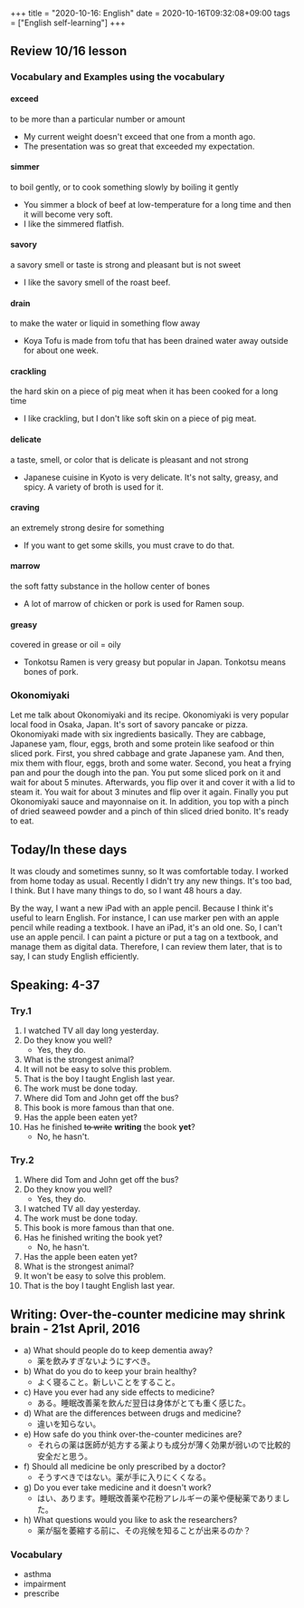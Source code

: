 +++
title =  "2020-10-16: English"
date = 2020-10-16T09:32:08+09:00
tags = ["English self-learning"]
+++

## Review 10/16 lesson

### Vocabulary and Examples using the vocabulary

#### exceed
to be more than a particular number or amount

* My current weight doesn't exceed that one from a month ago.
* The presentation was so great that exceeded my expectation.

#### simmer
to boil gently, or to cook something slowly by boiling it gently 

* You simmer a block of beef at low-temperature for a long time and then it will become very soft.
* I like the simmered flatfish.

#### savory
a savory smell or taste is strong and pleasant but is not sweet

* I like the savory smell of the roast beef.

#### drain
to make the water or liquid in something flow away

* Koya Tofu is made from tofu that has been drained water away outside for about one week.

#### crackling
the hard skin on a piece of pig meat when it has been cooked for a long time

* I like crackling, but I don't like soft skin on a piece of pig meat.

#### delicate
a taste, smell, or color that is delicate is pleasant and not strong

* Japanese cuisine in Kyoto is very delicate. It's not salty, greasy, and spicy.
    A variety of broth is used for it. 

#### craving
an extremely strong desire for something

* If you want to get some skills, you must crave to do that.

#### marrow
the soft fatty substance in the hollow center of bones

* A lot of marrow of chicken or pork is used for Ramen soup. 

#### greasy
covered in grease or oil = oily

* Tonkotsu Ramen is very greasy but popular in Japan. Tonkotsu means bones of pork.

### Okonomiyaki

Let me talk about Okonomiyaki and its recipe.
Okonomiyaki is very popular local food in Osaka, Japan.
It's sort of savory pancake or pizza.
Okonomiyaki made with six ingredients basically.
They are cabbage, Japanese yam, flour, eggs, broth and some protein like seafood or thin sliced pork.
First, you shred cabbage and grate Japanese yam.
And then, mix them with flour, eggs, broth and some water.
Second, you heat a frying pan and pour the dough into the pan.
You put some sliced pork on it and wait for about 5 minutes.
Afterwards, you flip over it and cover it with a lid to steam it.
You wait for about 3 minutes and flip over it again.
Finally you put Okonomiyaki sauce and mayonnaise on it.
In addition, you top with a pinch of dried seaweed powder and a pinch of thin sliced dried bonito.
It's ready to eat.

## Today/In these days

It was cloudy and sometimes sunny, so It was comfortable today.
I worked from home today as usual.
Recently I didn't try any new things.
It's too bad, I think.
But I have many things to do, so I want 48 hours a day.

By the way, I want a new iPad with an apple pencil.
Because I think it's useful to learn English.
For instance, I can use marker pen with an apple pencil while reading a textbook.
I have an iPad, it's an old one. So, I can't use an apple pencil.
I can paint a picture or put a tag on a textbook, and manage them as digital data.
Therefore, I can review them later, that is to say, I can study English efficiently.


## Speaking: 4-37

### Try.1

1. I watched TV all day long yesterday.
2. Do they know you well?
    - Yes, they do.
3. What is the strongest animal?
4. It will not be easy to solve this problem.
5. That is the boy I taught English last year.
6. The work must be done today.
7. Where did Tom and John get off the bus?
8. This book is more famous than that one.
9. Has the apple been eaten yet?
10. Has he finished ~~to write~~ **writing** the book **yet**?
    - No, he hasn't.

### Try.2

1. Where did Tom and John get off the bus?
2. Do they know you well?
    - Yes, they do.
3. I watched TV all day yesterday.
4. The work must be done today.
5. This book is more famous than that one.
6. Has he finished writing the book yet?
    - No, he hasn't.
7. Has the apple been eaten yet?
8. What is the strongest animal?
9. It won't be easy to solve this problem.
10. That is the boy I taught English last year.

## Writing: Over-the-counter medicine may shrink brain - 21st April, 2016

* a) What should people do to keep dementia away?
    - 薬を飲みすぎないようにすべき。
* b) What do you do to keep your brain healthy?
    - よく寝ること。新しいことをすること。
* c) Have you ever had any side effects to medicine?
    - ある。睡眠改善薬を飲んだ翌日は身体がとても重く感じた。
* d) What are the differences between drugs and medicine?
    - 違いを知らない。
* e) How safe do you think over-the-counter medicines are?
    - それらの薬は医師が処方する薬よりも成分が薄く効果が弱いので比較的安全だと思う。
* f) Should all medicine be only prescribed by a doctor?
    - そうすべきではない。薬が手に入りにくくなる。
* g) Do you ever take medicine and it doesn't work?
    - はい、あります。睡眠改善薬や花粉アレルギーの薬や便秘薬でありました。
* h) What questions would you like to ask the researchers?
    - 薬が脳を萎縮する前に、その兆候を知ることが出来るのか？

### Vocabulary

* asthma
* impairment
* prescribe
